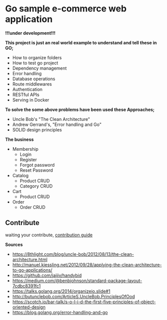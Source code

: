 # Go sample e-commerce web application

**!!!under development!!!**

**This project is just an real world example to understand and tell these in GO;**

- How to organize folders
- How to test go project
- Dependency management
- Error handling
- Database operations
- Route middlewares
- Authentication
- RESTful APIs
- Serving in Docker

**To solve the some above problems have been used these Approaches;**

- Uncle Bob's "The Clean Architecture" 
- Andrew Gerrand's, "Error handling and Go" 
- SOLID design principles

**The business**

- Membership
  - Login
  - Register
  - Forgot password
  - Reset Password
- Catalog
  - Product CRUD
  - Category CRUD
- Cart
  - Product CRUD
- Order
  - Order CRUD

## Contribute

waiting your contribute, [contribution guide](https://github.com/alioygur/gocart/blob/master/contributing.md)

**Sources**

- https://8thlight.com/blog/uncle-bob/2012/08/13/the-clean-architecture.html
- http://manuel.kiessling.net/2012/09/28/applying-the-clean-architecture-to-go-applications/
- https://github.com/jaijiv/handybid
- https://medium.com/@benbjohnson/standard-package-layout-7cdbc8391fc1
- https://talks.golang.org/2014/organizeio.slide#1
- http://butunclebob.com/ArticleS.UncleBob.PrinciplesOfOod
- https://scotch.io/bar-talk/s-o-l-i-d-the-first-five-principles-of-object-oriented-design
- https://blog.golang.org/error-handling-and-go
